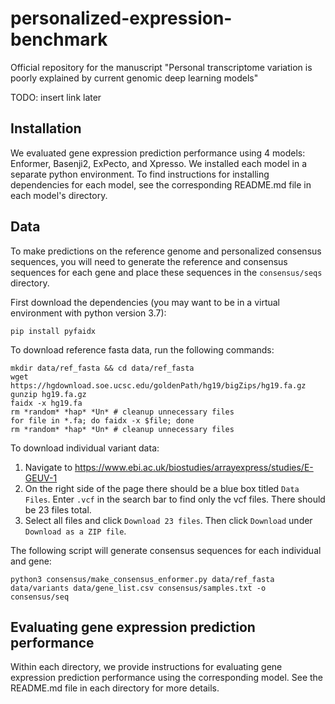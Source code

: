 # personalized-expression-benchmark
Official repository for the manuscript
"Personal transcriptome variation is poorly explained by current genomic deep learning models"

TODO: insert link later

## Installation
We evaluated gene expression prediction performance using 4 models: Enformer, Basenji2, ExPecto, and Xpresso. We installed each model in a separate python environment. To find instructions for installing dependencies for each model, see the corresponding README.md file in each model's directory.

## Data
To make predictions on the reference genome and personalized consensus sequences, you will need to generate the reference and consensus sequences for each gene and place these sequences in the `consensus/seqs` directory. 

First download the dependencies (you may want to be in a virtual environment with python version 3.7):
```
pip install pyfaidx
```

To download reference fasta data, run the following commands:
```
mkdir data/ref_fasta && cd data/ref_fasta
wget https://hgdownload.soe.ucsc.edu/goldenPath/hg19/bigZips/hg19.fa.gz
gunzip hg19.fa.gz 
faidx -x hg19.fa 
rm *random* *hap* *Un* # cleanup unnecessary files
for file in *.fa; do faidx -x $file; done
rm *random* *hap* *Un* # cleanup unnecessary files
```

To download individual variant data:
1. Navigate to https://www.ebi.ac.uk/biostudies/arrayexpress/studies/E-GEUV-1
2. On the right side of the page there should be a blue box titled `Data Files`. Enter `.vcf` in the search bar to find only the vcf files. There should be 23 files total.
3. Select all files and click `Download 23 files`. Then click `Download` under `Download as a ZIP file`.

The following script will generate consensus sequences for each individual and gene:
```
python3 consensus/make_consensus_enformer.py data/ref_fasta data/variants data/gene_list.csv consensus/samples.txt -o consensus/seq
```

## Evaluating gene expression prediction performance
Within each directory, we provide instructions for evaluating gene expression prediction performance using the corresponding model. See the README.md file in each directory for more details.
